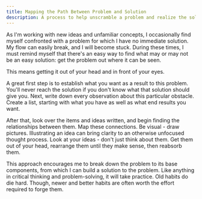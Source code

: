 ```yaml
---
title: Mapping the Path Between Problem and Solution
description: A process to help unscramble a problem and realize the solution
---
```


As I'm working with new ideas and unfamiliar concepts, I occasionally find myself confronted with a
problem for which I have no immediate solution. My flow can easily break, and I will become stuck.
During these times, I must remind myself that there's an easy way to find what may or may not be an
easy solution: get the problem out where it can be seen.

This means getting it out of your head and in front of your eyes.

A great first step is to establish what you want as a result to this problem. You'll never reach the
solution if you don't know what that solution should give you. Next, write down every observation
about this particular obstacle. Create a list, starting with what you have as well as what end
results you want.

After that, look over the items and ideas written, and begin finding the relationships between them.
Map these connections. Be visual - draw pictures. Illustrating an idea can bring clarity to an
otherwise unfocused thought process. Look at your ideas - don't just think about them. Get them out
of your head, rearrange them until they make sense, then reabsorb them.

This approach encourages me to break down the problem to its base components, from which I can build
a solution to the problem. Like anything in critical thinking and problem-solving, it will take
practice. Old habits do die hard. Though, newer and better habits are often worth the effort
required to forge them.
